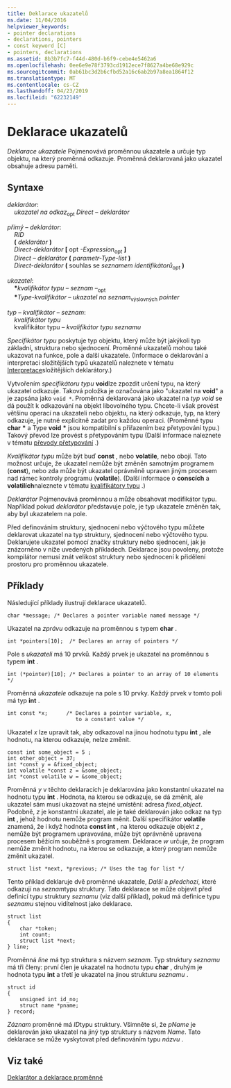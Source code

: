 ```yaml
---
title: Deklarace ukazatelů
ms.date: 11/04/2016
helpviewer_keywords:
- pointer declarations
- declarations, pointers
- const keyword [C]
- pointers, declarations
ms.assetid: 8b3b7fc7-f44d-480d-b6f9-cebe4e5462a6
ms.openlocfilehash: 0ee6e9e78f3793cd1912ece7f8627a4be68e929c
ms.sourcegitcommit: 0ab61bc3d2b6cfbd52a16c6ab2b97a8ea1864f12
ms.translationtype: MT
ms.contentlocale: cs-CZ
ms.lasthandoff: 04/23/2019
ms.locfileid: "62232149"
---
```

# <a name="pointer-declarations"></a>Deklarace ukazatelů

*Deklarace ukazatele* Pojmenovává proměnnou ukazatele a určuje typ objektu, na který proměnná odkazuje. Proměnná deklarovaná jako ukazatel obsahuje adresu paměti.

## <a name="syntax"></a>Syntaxe

*deklarátor*:<br/>
&nbsp;&nbsp;&nbsp;&nbsp;*ukazatel na odkaz*<sub>opt</sub> *Direct – deklarátor*

*přímý – deklarátor*:<br/>
&nbsp;&nbsp;&nbsp;&nbsp;*RID*<br/>
&nbsp;&nbsp;&nbsp;&nbsp;**(** *deklarátor* **)**<br/>
&nbsp;&nbsp;&nbsp;&nbsp;*Direct-deklarátor* **[** opt *-Expression*<sub>opt</sub> **]**<br/>
&nbsp;&nbsp;&nbsp;&nbsp;*Direct – deklarátor* **(** *parametr-Type-list* **)**<br/>
&nbsp;&nbsp;&nbsp;&nbsp;*Direct-deklarátor* **(** souhlas se *seznamem identifikátorů*<sub>opt</sub> **)**

*ukazatel*:<br/>
&nbsp;&nbsp;&nbsp;&nbsp;<strong>\*</strong>*kvalifikátor typu – seznam –*<sub>opt</sub><br/>
&nbsp;&nbsp;&nbsp;&nbsp;<strong>\*</strong>*Type-kvalifikátor – ukazatel na seznam*<sub>výslovných</sub> *pointer*

*typ – kvalifikátor – seznam*:<br/>
&nbsp;&nbsp;&nbsp;&nbsp;*kvalifikátor typu*<br/>
&nbsp;&nbsp;&nbsp;&nbsp;kvalifikátor typu – *kvalifikátor typu* *seznamu*

*Specifikátor typu* poskytuje typ objektu, který může být jakýkoli typ základní, struktura nebo sjednocení. Proměnné ukazatelů mohou také ukazovat na funkce, pole a další ukazatele. (Informace o deklarování a interpretaci složitějších typů ukazatelů naleznete v tématu [Interpretace](../c-language/interpreting-more-complex-declarators.md)složitějších deklarátory.)

Vytvořením *specifikátoru typu* **void**lze zpozdit určení typu, na který ukazatel odkazuje. Taková položka je označována jako "ukazatel na **void**" a je zapsána jako `void *`. Proměnná deklarovaná jako ukazatel na *typ void* se dá použít k odkazování na objekt libovolného typu. Chcete-li však provést většinu operací na ukazateli nebo objektu, na který odkazuje, typ, na který odkazuje, je nutné explicitně zadat pro každou operaci. (Proměnné typu **char** <strong>\*</strong> a Type **void** <strong>\*</strong> jsou kompatibilní s přiřazením bez přetypování typu.) Takový převod lze provést s přetypováním typu (Další informace naleznete v tématu [převody přetypování](../c-language/type-cast-conversions.md) .)

*Kvalifikátor typu* může být buď **const** , nebo **volatile**, nebo obojí. Tato možnost určuje, že ukazatel nemůže být změněn samotným programem (**const**), nebo zda může být ukazatel oprávněně upraven jiným procesem nad rámec kontroly programu (**volatile**). (Další informace o **conscích** a **volatilích**naleznete v tématu [kvalifikátory typu](../c-language/type-qualifiers.md) .)

*Deklarátor* Pojmenovává proměnnou a může obsahovat modifikátor typu. Například pokud *deklarátor* představuje pole, je typ ukazatele změněn tak, aby byl ukazatelem na pole.

Před definováním struktury, sjednocení nebo výčtového typu můžete deklarovat ukazatel na typ struktury, sjednocení nebo výčtového typu. Deklarujete ukazatel pomocí značky struktury nebo sjednocení, jak je znázorněno v níže uvedených příkladech. Deklarace jsou povoleny, protože kompilátor nemusí znát velikost struktury nebo sjednocení k přidělení prostoru pro proměnnou ukazatele.

## <a name="examples"></a>Příklady

Následující příklady ilustrují deklarace ukazatelů.

```
char *message; /* Declares a pointer variable named message */
```

Ukazatel na *zprávu* odkazuje na proměnnou s typem **char** .

```
int *pointers[10];  /* Declares an array of pointers */
```

Pole s *ukazateli* má 10 prvků. Každý prvek je ukazatel na proměnnou s typem **int** .

```
int (*pointer)[10]; /* Declares a pointer to an array of 10 elements */
```

Proměnná *ukazatele* odkazuje na pole s 10 prvky. Každý prvek v tomto poli má typ **int** .

```
int const *x;      /* Declares a pointer variable, x,
                      to a constant value */
```

Ukazatel *x* lze upravit tak, aby odkazoval na jinou hodnotu typu **int** , ale hodnotu, na kterou odkazuje, nelze změnit.

```
const int some_object = 5 ;
int other_object = 37;
int *const y = &fixed_object;
int volatile *const z = &some_object;
int *const volatile w = &some_object;
```

Proměnná *y* v těchto deklaracích je deklarována jako konstantní ukazatel na hodnotu typu **int** . Hodnota, na kterou se odkazuje, se dá změnit, ale ukazatel sám musí ukazovat na stejné umístění: adresa *fixed_object*. Podobně, *z* je konstantní ukazatel, ale je také deklarován jako odkaz na typ **int** , jehož hodnotu nemůže program měnit. Další specifikátor **volatile** znamená, že i když hodnota **const int** , na kterou odkazuje objekt *z* , nemůže být programem upravována, může být oprávněně upravena procesem běžícím souběžně s programem. Deklarace *w* určuje, že program nemůže změnit hodnotu, na kterou se odkazuje, a který program nemůže změnit ukazatel.

```
struct list *next, *previous; /* Uses the tag for list */
```

Tento příklad deklaruje dvě proměnné ukazatele, *Další* a *předchozí*, které odkazují na *seznam*typu struktury. Tato deklarace se může objevit před definicí typu struktury *seznamu* (viz další příklad), pokud má definice typu *seznamu* stejnou viditelnost jako deklarace.

```
struct list
{
    char *token;
    int count;
    struct list *next;
} line;
```

Proměnná *line* má typ struktura s názvem *seznam*. Typ struktury *seznamu* má tři členy: první člen je ukazatel na hodnotu typu **char** , druhým je hodnota typu **int** a třetí je ukazatel na jinou strukturu *seznamu* .

```
struct id
{
    unsigned int id_no;
    struct name *pname;
} record;
```

*Záznam* proměnné má *ID*typu struktury. Všimněte si, že *pName* je deklarován jako ukazatel na jiný typ struktury s názvem *Name*. Tato deklarace se může vyskytovat před definováním typu *názvu* .

## <a name="see-also"></a>Viz také

[Deklarátor a deklarace proměnné](../c-language/declarators-and-variable-declarations.md)
